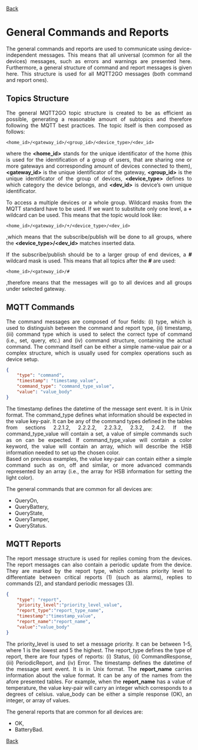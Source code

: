 [Back](./index.md#data-structure)
# General Commands and Reports
<p align="justify">
The general commands and reports are used to communicate using device-independent messages. This means that all universal (common for all the devices) messages, such as errors and warnings are presented here. Furthermore, a general structure of command and report messages is given here. This structure is used for all MQTT2GO messages (both command and report ones).
</p>

## Topics Structure
<p align="justify">
The general MQTT2GO topic structure is created to be as efficient as possible, generating a reasonable amount of subtopics and therefore following the MQTT best practices. The topic itself is then composed as follows:
</p>

```
<home_id>/<gateway_id>/<group_id>/<device_type>/<dev_id>
```

<p align="justify">
where the <strong>&lt;home_id&gt;</strong> stands for the unique identificator of the home (this is used for the identification of a group of users, that are sharing one or more gateways and corresponding amount of devices connected to them),
<strong>&lt;gateway_id&gt;</strong> is the unique identificator of the gateway,
<strong>&lt;group_id&gt;</strong> is the unique identificator of the group of devices,
<strong>&lt;device_type&gt;</strong> defines to which category the device belongs,
and <strong>&lt;dev_id&gt;</strong> is device’s own unique identificator.
</p>

<p align="justify">
To access a multiple devices or a whole group. Wildcard masks from the MQTT standard have to be used. If we want to substitute only one level, a <strong>+</strong> wildcard can be used. This means that the topic would look like:
</p>

```
<home_id>/<gateway_id>/+/<device_type>/<dev_id>
```

<p align="justify">
,which means that the subscribe/publish will be done to all groups, where the <strong>&lt;device_type&gt;/&lt;dev_id&gt;</strong> matches inserted data.
</p>

<p align="justify">
If the subscribe/publish should be to a larger group of end devices, a <strong>&#35;</strong> wildcard mask is used. This means that all topics after the <strong>&#35;</strong> are used:
</p>

```
<home_id>/<gateway_id>/#
```

<p align="justify">
,therefore means that the messages will go to all devices and all groups under selected gateway.
</p>


## MQTT Commands
<p align="justify">
The command messages are composed of four fields: (i) type, which is used to distinguish between the command and report type, (ii) timestamp, (iii) command type which is used to select the correct type of command (i.e., set, query, etc.) and (iv) command structure, containing the actual command. The command itself can be either a simple name-value pair or a complex structure, which is usually used for complex operations such as device setup.
</p>

```json
{
	"type": "command",
	"timestamp": "timestamp_value",
	"command_type": "command_type_value",
	"value": "value_body"
}
```
<p align="justify">
The timestamp defines the datetime of the message sent event. It is in Unix format.
The command_type defines what information should be expected in the value key-pair. It can be any of the command types defined in the tables from sections 2.2.1.2, 2.2.2.2, 2.2.3.2, 2.3.2, 2.4.2. If the command_type_value will contain a set, a value of simple commands such as on can be expected. If command_type_value will contain a color keyword, the value will contain an array, which will describe the HSB information needed to set up the chosen color.<br>
Based on previous examples, the value key-pair can contain either a simple command such as on, off and similar, or more advanced commands represented by an array (i.e., the array for HSB information for setting the light color).
</p>

The general commands that are common for all devices are: 
* QueryOn, 
* QueryBattery, 
* QueryState, 
* QueryTamper, 
* QueryStatus.

## MQTT Reports
<p align="justify">
The report message structure is used for replies coming from the devices. The report messages can also contain a periodic update from the device. They are marked by the report type, which contains priority level to differentiate between critical reports (1) (such as alarms), replies to commands (2), and standard periodic messages (3).
</p>

```json
{
	"type": "report",
	"priority_level":"priority_level_value",
	"report_type":"report_type_name",
	"timestamp":"timestamp_value",
	"report_name":"report_name",
	"value":"value_body" 
}

```

<p align="justify">
The priority_level is used to set a message priority. It can be between 1-5, where 1 is the lowest and 5 the highest.
The report_type defines the type of report, there are four types of reports: (i) Status, (ii) CommandResponse, (iii) PeriodicReport,  and  (iv) Error.
The timestamp defines the datetime of the message sent event. It is in Unix format.
The <strong>report_name</strong> carries information about the value format. It can be any of the names from the afore presented tables. For example, when the <strong>report_name</strong> has a value of temperature, the value key-pair will carry an integer which corresponds to a degrees of celsius.
value_body can be either a simple response (OK), an integer, or array of values.
</p>

The general reports that are common for all devices are:
* OK,
* BatteryBad.

[Back](./index.md#data-structure)
